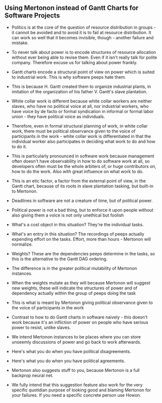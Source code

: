 Using Mertonon instead of Gantt Charts for Software Projects
---

- Politics is at the core of the question of resource distribution in groups - it cannot be avoided and to avoid it is to fail at resource distribution. It can work so well that it becomes invisible, though - another failure and mistake.
- To never talk about power is to encode structures of resource allocation without ever being able to revise them. Even if it isn't really talk for polite company. Therefore excuse us for talking about power frankly.

- Gantt charts encode a structural point of view on power which is suited to industrial work. This is why software peeps hate them.
- This is because H. Gantt created them to organize industrial plants, in imitation of the organization of his father V. Gantt's slave plantation.
- White collar work is different because white collar workers are neither slaves, who have no political voice at all, nor industrial workers, who have voice by de facto or formal syndication in informal or formal labor union - they have political voice as individuals.

- Therefore, even in formal structural planning of work, in white collar work, there must be political observance given to the voice of participants in the work - white collar work is differentiated in that the individual worker also participates in deciding what work to do and how to do it.
- This is particularly pronounced in software work because management often doesn't have observability in how to do software work at all, so developers often must be the whole arbiters of, or huge contributors on, how to do the work. Also with great influence on what work to do.

- This is an etic factor, a factor from the external point of view, in the Gantt chart, because of its roots in slave plantation tasking, but built-in to Mertonon.
- Deadlines in software are not a creature of time, but of political power.
- Political power is not a bad thing, but to enforce it upon people without also giving them a voice is not only unethical but foolish

- What's a cost object in this situation? They're the individual tasks.
- What's an entry in this situation? The recordings of peeps actually expending effort on the tasks. Effort, more than hours - Mertonon will normalize.
- Weights? These are the dependencies peeps determine in the tasks, so this is the alternative to the Gantt DAG ordering.
- The difference is in the greater political mutability of Mertonon instances.
- When the weights mutate as they will because Mertonon will suggest new weights, these will indicate the structures of power and of dependency actually within the group of peeps doing the task
- This is what is meant by Mertonon giving political observance given to the voice of participants in the work
- Contrast to how to do Gantt charts in software naively - this doesn't work because it's an infliction of power on people who have serious power to resist, unlike slaves.

- We intend Mertonon instances to be places where you can store unseemly discussions of power and go back to work afterwards.
- Here's what you do when you have political disagreements.
- Here's what you do when you have political agreements.
- Mertonon also suggests stuff to you, because Mertonon is a full backprop neural net.
- We fully intend that this suggestion feature also work for the very specific quotidian purpose of looking good and blaming Mertonon for your failures. If you need a specific concrete person use Howon.

